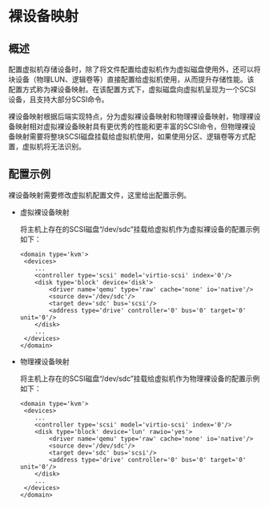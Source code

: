 # 裸设备映射<a name="ZH-CN_TOPIC_0229812210"></a>

## 概述<a name="section49123710590"></a>

配置虚拟机存储设备时，除了将文件配置给虚拟机作为虚拟磁盘使用外，还可以将块设备（物理LUN、逻辑卷等）直接配置给虚拟机使用，从而提升存储性能。该配置方式称为裸设备映射。在该配置方式下，虚拟磁盘向虚拟机呈现为一个SCSI设备，且支持大部分SCSI命令。

裸设备映射根据后端实现特点，分为虚拟裸设备映射和物理裸设备映射，物理裸设备映射相对虚拟裸设备映射具有更优秀的性能和更丰富的SCSI命令，但物理裸设备映射需要将整块SCSI磁盘挂载给虚拟机使用，如果使用分区、逻辑卷等方式配置，虚拟机将无法识别。

## 配置示例<a name="section18286191641711"></a>

裸设备映射需要修改虚拟机配置文件，这里给出配置示例。

-   虚拟裸设备映射

    将主机上存在的SCSI磁盘“/dev/sdc”挂载给虚拟机作为虚拟裸设备的配置示例如下：

    ```
    <domain type='kvm'>
     <devices>
        ...
        <controller type='scsi' model='virtio-scsi' index='0'/>
        <disk type='block' device='disk'>
            <driver name='qemu' type='raw' cache='none' io='native'/>
            <source dev='/dev/sdc'/>
            <target dev='sdc' bus='scsi'/>
            <address type='drive' controller='0' bus='0' target='0' unit='0'/>
        </disk>
        ...
     </devices>
    </domain>
    ```


-   物理裸设备映射

    将主机上存在的SCSI磁盘“/dev/sdc”挂载给虚拟机作为物理裸设备的配置示例如下：

    ```
    <domain type='kvm'>
     <devices>
        ...
        <controller type='scsi' model='virtio-scsi' index='0'/>
        <disk type='block' device='lun' rawio='yes'>
            <driver name='qemu' type='raw' cache='none' io='native'/>
            <source dev='/dev/sdc'/>
            <target dev='sdc' bus='scsi'/>
            <address type='drive' controller='0' bus='0' target='0' unit='0'/>
        </disk>
        ...
     </devices>
    </domain>
    ```


